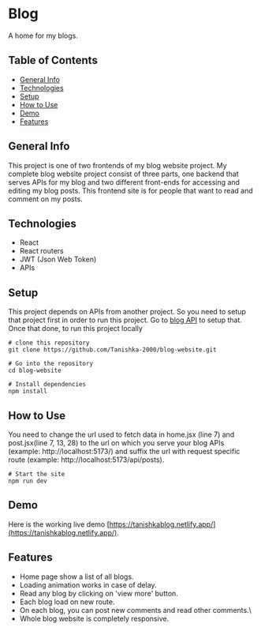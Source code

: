 # Blog
A home for my blogs.

## Table of Contents
+ [General Info](#general-info)
+ [Technologies](#technologies)
+ [Setup](#setup)
+ [How to Use](#how-to-use)
+ [Demo](#demo)
+ [Features](#features)

## General Info
This project is one of two frontends of my blog website project. My complete blog website project consist of three parts, one backend that serves APIs for my blog and two different front-ends for accessing and editing my blog posts. This frontend site is for people that want to read and comment on my posts.

## Technologies
+ React
+ React routers
+ JWT (Json Web Token)
+ APIs

## Setup
This project depends on APIs from another project. So you need to setup that project first in order to run this project. Go to 
[blog API](https://github.com/Tanishka-2000/blog-api) to setup that. Once that done, to run this project locally

```
# clone this repository
git clone https://github.com/Tanishka-2000/blog-website.git

# Go into the repository
cd blog-website

# Install dependencies
npm install
```

## How to Use
You need to change the url used to fetch data in home.jsx (line 7) and post.jsx(line 7, 13, 28) to the url on which you serve your blog APIs (example: http://localhost:5173/) and suffix the url with request specific route (example: http://localhost:5173/api/posts).

```
# Start the site
npm run dev
```

## Demo
Here is the working live demo [https://tanishkablog.netlify.app/](https://tanishkablog.netlify.app/).

## Features
+ Home page show a list of all blogs.
+ Loading animation works in case of delay.
+ Read any blog by clicking on 'view more' button.
+ Each blog load on new route.
+ On each blog, you can post new comments and read other comments.\
+ Whole blog website is completely responsive.